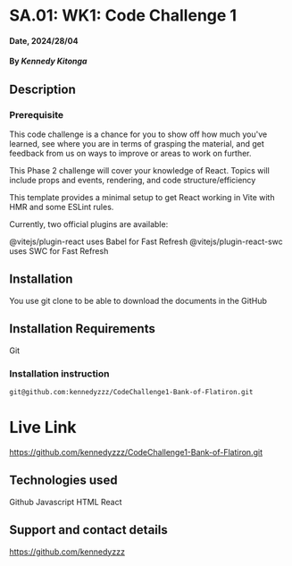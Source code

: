 # SA.01: WK1: Code Challenge 1

#### Date, 2024/28/04

#### By *Kennedy Kitonga*

## Description
### Prerequisite
This code challenge is a chance for you to show off how much you've learned, see where you are in terms of grasping the material, and get feedback from us on ways to improve or areas to work on further.

This Phase 2 challenge will cover your knowledge of React. Topics will include props and events, rendering, and code structure/efficiency

This template provides a minimal setup to get React working in Vite with HMR and some ESLint rules.

Currently, two official plugins are available:

@vitejs/plugin-react uses Babel for Fast Refresh
@vitejs/plugin-react-swc uses SWC for Fast Refresh
## Installation
You use git clone to be able to download the documents in the GitHub

## Installation Requirements
Git

### Installation instruction
```
git@github.com:kennedyzzz/CodeChallenge1-Bank-of-Flatiron.git

```

# Live Link
https://github.com/kennedyzzz/CodeChallenge1-Bank-of-Flatiron.git

## Technologies used
Github
Javascript
HTML
React

## Support and contact details
https://github.com/kennedyzzz